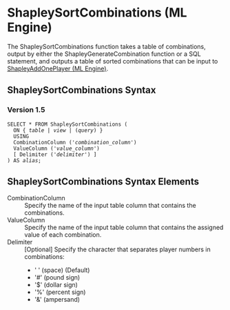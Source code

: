 <div class="nested0" aria-labelledby="ariaid-title1" topicindex="1" topicid="jtk1507069294341" id="jtk1507069294341"><h1 class="title topictitle1" id="ariaid-title1">ShapleySortCombinations (ML Engine)</h1><div class="body conbody">
<p class="p">The ShapleySortCombinations function takes a table of combinations, output by either the ShapleyGenerateCombination function or a SQL statement, and outputs a table of sorted combinations that can be input to <a href="ugs1558448732652.md#ihm1507069875331">ShapleyAddOnePlayer (ML Engine)</a>.</p></div><div class="topic reference nested1" aria-labelledby="ariaid-title2" topicindex="2" topicid="too1507069351965" xml:lang="en-us" lang="en-us" id="too1507069351965">
<h2 class="title topictitle2" id="ariaid-title2">ShapleySortCombinations Syntax</h2><div class="body refbody"><div class="section" id="too1507069351965__section_N1000E_N1000C_N10001">
<h3 class="title sectiontitle">Version <span>1.5</span></h3><pre class="pre codeblock" xml:space="preserve"><code>SELECT * FROM ShapleySortCombinations (
  <span>ON { <var class="keyword varname">table</var> | <var class="keyword varname">view</var> | (<var class="keyword varname">query</var>) }</span>
  USING
  CombinationColumn ('<var class="keyword varname">combination_column</var>')
  ValueColumn ('<var class="keyword varname">value_column</var>')
  [ Delimiter ('<var class="keyword varname">delimiter</var>') ]
) AS <var class="keyword varname">alias</var>;</code></pre></div></div></div><div class="topic reference nested1" aria-labelledby="ariaid-title3" topicindex="3" topicid="lem1507069405716" xml:lang="en-us" lang="en-us" id="lem1507069405716">
<h2 class="title topictitle2" id="ariaid-title3">ShapleySortCombinations Syntax Elements</h2><div class="body refbody"><div class="section" id="lem1507069405716__section_N10011_N1000E_N10001"><dl class="dl parml"><dt class="dt pt dlterm">CombinationColumn</dt><dd class="dd pd">Specify the name of the input table column that contains the combinations.</dd><dt class="dt pt dlterm">ValueColumn</dt><dd class="dd pd">Specify the name of the input table column that contains the assigned value of each combination.</dd><dt class="dt pt dlterm">Delimiter</dt><dd class="dd pd">[Optional] Specify the character that separates player numbers in combinations:
<ul class="ul" id="lem1507069405716__ul_ug4_p55_4x">
<li class="li">' ' (space) (Default)</li>
<li class="li">'#' (pound sign)</li>
<li class="li">'$' (dollar sign)</li>
<li class="li">'%' (percent sign)</li>
<li class="li">'&amp;' (ampersand)</li></ul></dd></dl></div></div></div></div>
